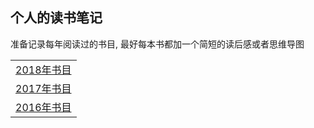 ## 个人的读书笔记

准备记录每年阅读过的书目, 最好每本书都加一个简短的读后感或者思维导图

| |
| :--- |
| [2018年书目](2018.md) |
| [2017年书目](2017.md) |
| [2016年书目](2016.md) |

